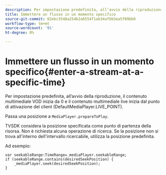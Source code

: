 ```yaml
---
description: Per impostazione predefinita, all’avvio della riproduzione, il contenuto multimediale VOD inizia da 0 e il contenuto multimediale live inizia dal punto di attivazione del client (DefaultMediaPlayer.LIVE_POINT).
title: Immettere un flusso in un momento specifico
source-git-commit: 02ebc3548a254b2a6554f1ab34afbb3ea5f09bb8
workflow-type: tm+mt
source-wordcount: '91'
ht-degree: 0%

---
```


# Immettere un flusso in un momento specifico{#enter-a-stream-at-a-specific-time}

Per impostazione predefinita, all’avvio della riproduzione, il contenuto multimediale VOD inizia da 0 e il contenuto multimediale live inizia dal punto di attivazione del client (DefaultMediaPlayer.LIVE_POINT).

Passa una posizione a `MediaPlayer.prepareToPlay`.

TVSDK considera la posizione specificata come punto di partenza della risorsa. Non è richiesta alcuna operazione di ricerca. Se la posizione non si trova all&#39;interno dell&#39;intervallo ricercabile, utilizza la posizione predefinita.

Ad esempio:

```
var seekableRange:TimeRange=_mediaPlayer.seekableRange; 
if (seekableRange.contains(desiredSeekPosition) { 
    _mediaPlayer.seek(desiredSeekPosition); 
}
```
